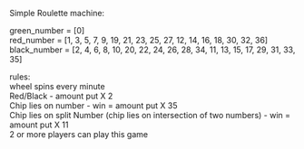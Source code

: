 Simple Roulette machine:<br/>

green_number	= [0] <br/>
red_number	= [1, 3, 5, 7, 9, 19, 21, 23, 25, 27, 12, 14, 16, 18, 30, 32, 36] <br/>
black_number	= [2, 4, 6, 8, 10, 20, 22, 24, 26, 28, 34, 11, 13, 15, 17, 29, 31, 33, 35] </br>

rules: <br/>
wheel spins every minute <br/>
Red/Black - amount put X 2 <br/>
Chip lies on number - win = amount put X 35 <br/>
Chip lies on split Number (chip lies on intersection of two numbers) - win = amount put X 11 <br/>
2 or more players can play this game <br/>
